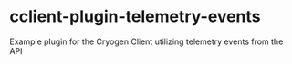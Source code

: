 # cclient-plugin-telemetry-events
Example plugin for the Cryogen Client utilizing telemetry events from the API
